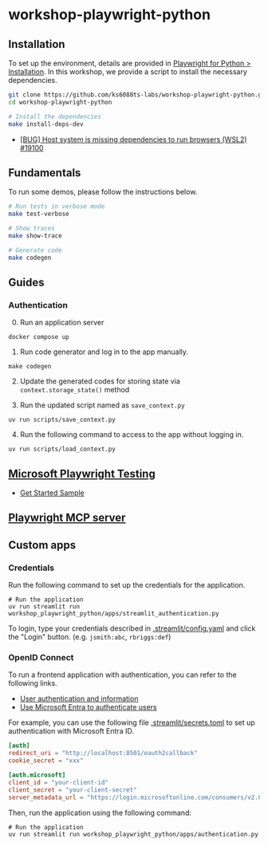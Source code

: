 # workshop-playwright-python

## Installation

To set up the environment, details are provided in [Playwright for Python > Installation](https://playwright.dev/python/docs/intro).
In this workshop, we provide a script to install the necessary dependencies.

```bash
git clone https://github.com/ks6088ts-labs/workshop-playwright-python.git
cd workshop-playwright-python

# Install the dependencies
make install-deps-dev
```

- [[BUG] Host system is missing dependencies to run browsers (WSL2) #19100](https://github.com/microsoft/playwright/issues/19100)

## Fundamentals

To run some demos, please follow the instructions below.

```bash
# Run tests in verbose mode
make test-verbose

# Show traces
make show-trace

# Generate code
make codegen
```

## Guides

### Authentication

0. Run an application server

```shell
docker compose up
```

1. Run code generator and log in to the app manually.

```shell
make codegen
```

2. Update the generated codes for storing state via `context.storage_state()` method

3. Run the updated script named as `save_context.py`

```shell
uv run scripts/save_context.py
```

4. Run the following command to access to the app without logging in.

```shell
uv run scripts/load_context.py
```

## [Microsoft Playwright Testing](https://learn.microsoft.com/ja-jp/azure/playwright-testing/)

- [Get Started Sample](https://github.com/microsoft/playwright-testing-service/tree/main/samples/get-started)

## [Playwright MCP server](https://github.com/microsoft/playwright-mcp)

## Custom apps

### Credentials

Run the following command to set up the credentials for the application.

```shell
# Run the application
uv run streamlit run workshop_playwright_python/apps/streamlit_authentication.py
```

To login, type your credentials described in [.streamlit/config.yaml](../.streamlit/config.yaml) and click the "Login" button. (e.g. `jsmith:abc`, `rbriggs:def`)

### OpenID Connect

To run a frontend application with authentication, you can refer to the following links.

- [User authentication and information](https://docs.streamlit.io/develop/concepts/connections/authentication)
- [Use Microsoft Entra to authenticate users](https://docs.streamlit.io/develop/tutorials/authentication/microsoft)

For example, you can use the following file [.streamlit/secrets.toml](../.streamlit/secrets.toml.example) to set up authentication with Microsoft Entra ID.

```toml
[auth]
redirect_uri = "http://localhost:8501/oauth2callback"
cookie_secret = "xxx"

[auth.microsoft]
client_id = "your-client-id"
client_secret = "your-client-secret"
server_metadata_url = "https://login.microsoftonline.com/consumers/v2.0/.well-known/openid-configuration"
```

Then, run the application using the following command:

```shell
# Run the application
uv run streamlit run workshop_playwright_python/apps/authentication.py
```
